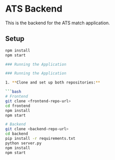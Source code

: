 # ATS Backend

This is the backend for the ATS match application.

## Setup

```bash
npm install
npm start

### Running the Application

### Running the Application

1. **Clone and set up both repositories:**

```bash
# Frontend
git clone <frontend-repo-url>
cd frontend
npm install
npm start

# Backend
git clone <backend-repo-url>
cd backend
pip install -r requirements.txt
python server.py
npm install
npm start



